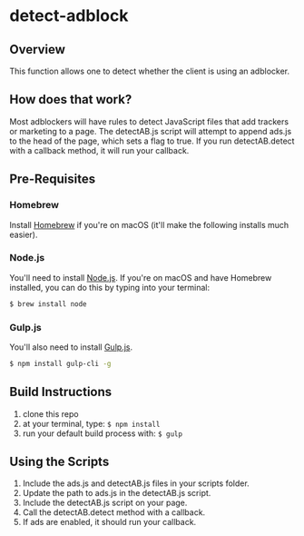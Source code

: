 # detect-adblock

## Overview

This function allows one to detect whether the client is using an adblocker.

## How does that work?

Most adblockers will have rules to detect JavaScript files that add trackers or marketing to a page. The detectAB.js script will attempt to append ads.js to the head of the page, which sets a flag to true. If you run detectAB.detect with a callback method, it will run your callback.
## Pre-Requisites

### Homebrew

Install [Homebrew](https://brew.sh/) if you're on macOS (it'll make the following installs much easier).

### Node.js

You'll need to install [Node.js](https://nodejs.org/en/). If you're on macOS and have Homebrew installed, you can do this by typing into your terminal:

```bash
$ brew install node
```

### Gulp.js

You'll also need to install [Gulp.js](https://gulpjs.com/).
```bash
$ npm install gulp-cli -g
```

## Build Instructions

1. clone this repo
2. at your terminal, type: `$ npm install`
3. run your default build process with: `$ gulp`

## Using the Scripts

1. Include the ads.js and detectAB.js files in your scripts folder.
2. Update the path to ads.js in the detectAB.js script.
3. Include the detectAB.js script on your page.
4. Call the detectAB.detect method with a callback.
5. If ads are enabled, it should run your callback.